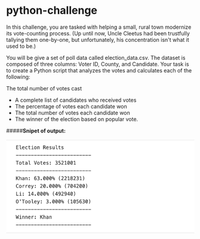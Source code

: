 # python-challenge
In this challenge, you are tasked with helping a small, rural town modernize its vote-counting process. (Up until now, Uncle Cleetus had been trustfully tallying them one-by-one, but unfortunately, his concentration isn't what it used to be.)

You will be give a set of poll data called election_data.csv. The dataset is composed of three columns: Voter ID, County, and Candidate. Your task is to create a Python script that analyzes the votes and calculates each of the following:


The total number of votes cast
* A complete list of candidates who received votes
* The percentage of votes each candidate won
* The total number of votes each candidate won
* The winner of the election based on popular vote.


#####**Snipet of output:**

![GitHub Logo](/Images/Fig1.png)